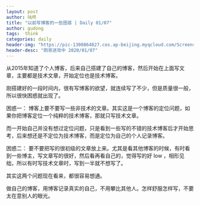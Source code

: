 ```yaml
---
layout: post
author: 咕咚
title: "以前写博客的一些困惑 | Daily 01/07"
author: gudong
tags:  think
categories: daily
header-img: "https://pic-1300864827.cos.ap-beijing.myqcloud.com/Screenshot_20200107-213523.jpg"
header-desc: "刚哥进攻中 2020/01/07"
---
```


从2015年知道了个人博客，后来自己搭建了自己的博客，然后开始在上面写文章，主要都是技术文章，开始定位也是技术博客。

刚搭建好的一段时间内，很有写博客的欲望，就连续写了不少，但是质量很一般，所以很快困惑就出现了。

困惑一：
博客上要不要写一些非技术的文章。其实这是一个博客的定位问题，如果你把博客定位一个纯粹的技术博客，那就只写技术文章。

而一开始自己并没有想过定位问题，只是看到一些写的不错的技术博客后才开始思考，后来想还是不定位为技术博客，而是定位为自己的个人记录博客。

困惑二：
要不要把写的很初级的文章放上来。尤其是看其他博客的时候，有时看到一些博主，写文章写的很好，然后看再看自己的，觉得写的好 low ，相形见绌，所以有时写技术文章时，写到一半就不想写了。


其实这两个问题现在看来，都很容易想通。

做自己的博客，用博客记录真实的自己，不用攀比其他人。怎样舒服怎样写，不要太在意别人的眼光。
